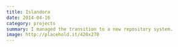```yaml
---
title: Islandora
date: 2014-04-16
category: projects
summary: I managed the transition to a new repository system.
image: http://placehold.it/420x270
---
```

